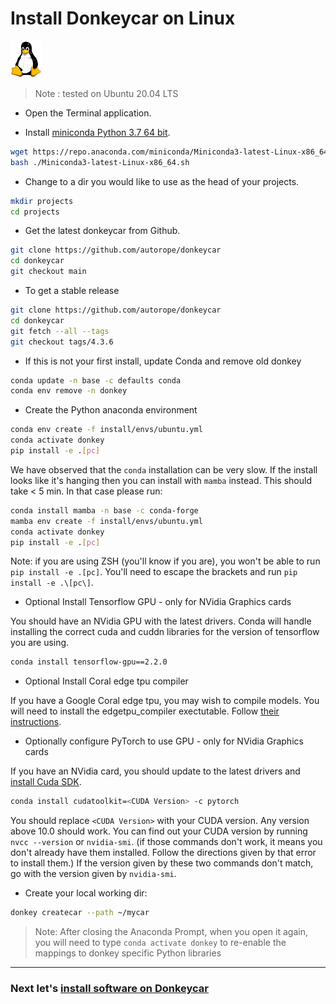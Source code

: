 # Install Donkeycar on Linux

![donkey](/assets/logos/linux_logo.png)

> Note : tested on Ubuntu 20.04 LTS

* Open the Terminal application.

* Install [miniconda Python 3.7 64 bit](https://conda.io/miniconda.html). 

```bash
wget https://repo.anaconda.com/miniconda/Miniconda3-latest-Linux-x86_64.sh
bash ./Miniconda3-latest-Linux-x86_64.sh
```

* Change to a dir you would like to use as the head of your projects.

```bash
mkdir projects
cd projects
```

* Get the latest donkeycar from Github.

```bash
git clone https://github.com/autorope/donkeycar
cd donkeycar
git checkout main
```

* To get a stable release

```bash
git clone https://github.com/autorope/donkeycar
cd donkeycar
git fetch --all --tags
git checkout tags/4.3.6
```

* If this is not your first install, update Conda and remove old donkey

```bash
conda update -n base -c defaults conda
conda env remove -n donkey
```

* Create the Python anaconda environment

```bash
conda env create -f install/envs/ubuntu.yml
conda activate donkey
pip install -e .[pc]
```
We have observed that the `conda` installation can be very slow. If the install looks like it's hanging
then you can install with `mamba` instead. This should take < 5 min. In that case please run:
```bash
conda install mamba -n base -c conda-forge
mamba env create -f install/envs/ubuntu.yml
conda activate donkey
pip install -e .[pc]
```
Note: if you are using ZSH (you'll know if you are), you won't be able to run `pip install -e .[pc]`. 
You'll need to escape the brackets and run `pip install -e .\[pc\]`.



* Optional Install Tensorflow GPU - only for NVidia Graphics cards

You should have an NVidia GPU with the latest drivers. Conda will handle installing the correct cuda and cuddn libraries for the version of tensorflow you are using.

```bash
conda install tensorflow-gpu==2.2.0
```

* Optional Install Coral edge tpu compiler

If you have a Google Coral edge tpu, you may wish to compile models. You will need to install the edgetpu_compiler exectutable. Follow [their instructions](https://coral.withgoogle.com/docs/edgetpu/compiler/).

* Optionally configure PyTorch to use GPU - only for NVidia Graphics cards

If you have an NVidia card, you should update to the latest drivers and [install Cuda SDK](https://www.tensorflow.org/install/gpu#windows_setup). 

```bash
conda install cudatoolkit=<CUDA Version> -c pytorch
```

You should replace `<CUDA Version>` with your CUDA version. Any version above 10.0 should work. You can find out your CUDA version by running `nvcc --version` or `nvidia-smi`. (if those commands don't work, it means you don't already have them installed. Follow the directions given by that error to install them.) If the version given by these two commands don't match, go with the version given by `nvidia-smi`.

* Create your local working dir:

```bash
donkey createcar --path ~/mycar
```

> Note: After closing the Anaconda Prompt, when you open it again, you will need to 
> type ```conda activate donkey``` to re-enable the mappings to donkey specific 
> Python libraries

----

### Next let's [install software on Donkeycar](/guide/install_software/#step-2-install-software-on-donkeycar)
